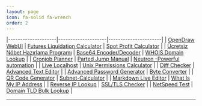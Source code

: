 ```yaml
---
layout: page
icon: fa-solid fa-wrench
order: 2
---
```


|--------------------|--------------------|----------------------|
| <a href="https://farukguler.com/apps/open-draw/" target="_blank">OpenDraw WebUI</a> | <a href="https://farukguler.com/apps/futures-calc/" target="_blank">Futures Liquidation Calculator</a> | <a href="https://farukguler.com/apps/spot-calc/" target="_blank">Spot Profit Calculator</a> |
| <a href="https://farukguler.com/apps/nobet/" target="_blank">Ücretsiz Nöbet Hazırlama Programı</a> | <a href="https://farukguler.com/apps/base64/" target="_blank">Base64 Encoder/Decoder</a> | <a href="https://farukguler.com/apps/whois-lookup/" target="_blank">WHOIS Domain Lookup</a> |
| <a href="https://farukguler.com/apps/cronjob-planner/" target="_blank">Cronjob Planner</a> | <a href="https://farukguler.com/apps/parted/" target="_blank">Parted Jump Manual</a> | <a href="https://github.com/faruk-guler/Neutron/" target="_blank">Neutron -Powerful automation</a> |
| <a href="https://farukguler.com/apps/live-localhost/" target="_blank">Live Localhost</a> | <a href="https://farukguler.com/apps/chmod-calculator/" target="_blank">Unix Permissions Calculator</a> |
| <a href="https://farukguler.com/apps/diff/" target="_blank">Diff Checker</a> | <a href="https://farukguler.com/apps/text-editor/" target="_blank">Advanced Text Editor</a> |
| <a href="https://farukguler.com/apps/random-pass-generator/" target="_blank">Advanced Password Generator</a> | <a href="https://farukguler.com/apps/converter/" target="_blank">Byte Converter</a> |
| <a href="https://farukguler.com/apps/qr-generator/" target="_blank">QR Code Generator</a> | <a href="https://farukguler.com/apps/IPv4-subnet-calculator/" target="_blank">Subnet-Calculator</a> |
| <a href="https://farukguler.com/apps/markdown-live-editor/" target="_blank">Markdown Live Editor</a> | <a href="https://farukguler.com/apps/my-ip/" target="_blank">What Is My IP Address</a> |
| <a href="https://farukguler.com/apps/reverse-ip/" target="_blank">Reverse IP Lookup</a> | <a href="https://farukguler.com/apps/ssl-tls-checker/" target="_blank">SSL/TLS Checker</a> |
| <a href="https://farukguler.com/apps/speed-test/" target="_blank">NetSpeed Test</a> | <a href="https://farukguler.com/apps/tld-lookup/" target="_blank">Domain TLD Bulk Lookup</a> |

---


